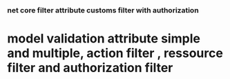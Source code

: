 ### net core filter attribute customs filter with authorization


# model validation attribute simple and multiple, action filter , ressource filter and authorization filter